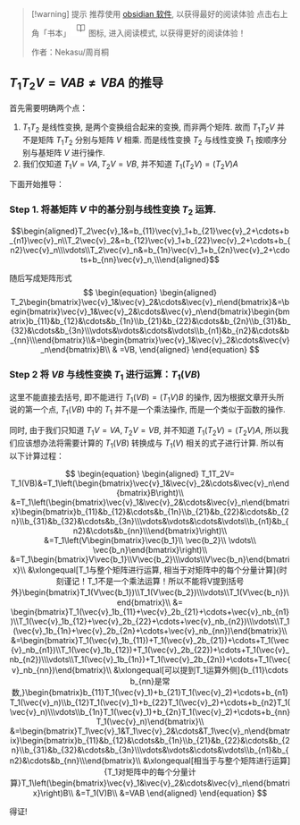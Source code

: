 
>[!warning] 提示
>推荐使用 [obsidian 软件](https://obsidian.md/), 以获得最好的阅读体验
>点击右上角「书本」![](https://raw.githubusercontent.com/Nekasu/Blog_pics/main/20240910163022.png)图标, 进入阅读模式, 以获得更好的阅读体验！
>
>作者：Nekasu/周肖桐

## $T_1T_2V=VAB\neq VBA$ 的推导

首先需要明确两个点：
1. $T_1T_2$ 是线性变换, 是两个变换组合起来的变换, 而非两个矩阵. 故而 $T_1T_2V$ 并不是矩阵 $T_1T_2$ 分别与矩阵 $V$ 相乘. 而是线性变换 $T_2$ 与线性变换 $T_1$ 按顺序分别与基矩阵 $V$ 进行操作.
2. 我们仅知道 $T_1V = VA, T_2V=VB$, 并不知道 $T_1(T_2V)=(T_2V)A$

下面开始推导：

### Step 1. 将基矩阵 $V$ 中的基分别与线性变换 $T_2$ 运算.
$$\begin{aligned}T_2\vec{v}_1&=b_{11}\vec{v}_1+b_{21}\vec{v}_2+\cdots+b_{n1}\vec{v}_n\\T_2\vec{v}_2&=b_{12}\vec{v}_1+b_{22}\vec{v}_2+\cdots+b_{n2}\vec{v}_n\\\vdots\\T_2\vec{v}_n&=b_{1n}\vec{v}_1+b_{2n}\vec{v}_2+\cdots+b_{nn}\vec{v}_n,\\\end{aligned}$$

随后写成矩阵形式
$$
\begin{equation}
\begin{aligned}
T_2\begin{bmatrix}\vec{v}_1&\vec{v}_2&\cdots&\vec{v}_n\end{bmatrix}&=\begin{bmatrix}\vec{v}_1&\vec{v}_2&\cdots&\vec{v}_n\end{bmatrix}\begin{bmatrix}b_{11}&b_{12}&\cdots&b_{1n}\\b_{21}&b_{22}&\cdots&b_{2n}\\b_{31}&b_{32}&\cdots&b_{3n}\\\vdots&\vdots&\cdots&\vdots\\b_{n1}&b_{n2}&\cdots&b_{nn}\\\end{bmatrix}\\&=\begin{bmatrix}\vec{v}_1&\vec{v}_2&\cdots&\vec{v}_n\end{bmatrix}B\\
& =VB,
\end{aligned}
\end{equation}
$$

### Step 2 将 $VB$ 与线性变换 $T_1$ 进行运算：$T_1(VB)$

这里不能直接去括号, 即不能进行 $T_1(VB)=(T_1V)B$ 的操作, 因为根据文章开头所说的第一个点,  $T_1 (VB)$ 中的 $T_1$ 并不是一个乘法操作, 而是一个类似于函数的操作.

同时, 由于我们只知道 $T_1V = VA, T_2V=VB$, 并不知道 $T_1(T_2V)=(T_2V)A$, 所以我们应该想办法将需要计算的 $T_1(VB)$ 转换成与 $T_1(V)$ 相关的式子进行计算. 所以有以下计算过程：

$$
\begin{equation}
\begin{aligned}
	T_1T_2V= T_1(VB)&=T_1\left(\begin{bmatrix}\vec{v}_1&\vec{v}_2&\cdots&\vec{v}_n\end{bmatrix}B\right)\\
&=T_1\left(\begin{bmatrix}\vec{v}_1&\vec{v}_2&\cdots&\vec{v}_n\end{bmatrix}\begin{bmatrix}b_{11}&b_{12}&\cdots&b_{1n}\\b_{21}&b_{22}&\cdots&b_{2n}\\b_{31}&b_{32}&\cdots&b_{3n}\\\vdots&\vdots&\cdots&\vdots\\b_{n1}&b_{n2}&\cdots&b_{nn}\\\end{bmatrix}\right)\\
&=T_1\left(V\begin{bmatrix}\vec{b_1}\\ \vec{b_2}\\ \vdots\\ \vec{b_n}\end{bmatrix}\right)\\
&=T_1\begin{bmatrix}V\vec{b_1}\\V\vec{b_2}\\\vdots\\V\vec{b_n}\end{bmatrix}\\
&\xlongequal[T_1与整个矩阵进行运算, 相当于对矩阵中的每个分量计算]{时刻谨记！T_1不是一个乘法运算！所以不能将V提到括号外}\begin{bmatrix}T_1(V\vec{b_1})\\T_1(V\vec{b_2})\\\vdots\\T_1(V\vec{b_n})\end{bmatrix}\\
&= \begin{bmatrix}T_1(\vec{v}_1b_{11}+\vec{v}_2b_{21}+\cdots+\vec{v}_nb_{n1})\\T_1(\vec{v}_1b_{12}+\vec{v}_2b_{22}+\cdots+\vec{v}_nb_{n2})\\\vdots\\T_1(\vec{v}_1b_{1n}+\vec{v}_2b_{2n}+\cdots+\vec{v}_nb_{nn})\end{bmatrix}\\
&=\begin{bmatrix}T_1(\vec{v}_1b_{11})+T_1(\vec{v}_2b_{21})+\cdots+T_1(\vec{v}_nb_{n1})\\T_1(\vec{v}_1b_{12})+T_1(\vec{v}_2b_{22})+\cdots+T_1(\vec{v}_nb_{n2})\\\vdots\\T_1(\vec{v}_1b_{1n})+T_1(\vec{v}_2b_{2n})+\cdots+T_1(\vec{v}_nb_{nn})\end{bmatrix}\\
&\xlongequal[可以提到T_1运算外侧]{b_{11}\cdots b_{nn}是常数,}\begin{bmatrix}b_{11}T_1(\vec{v}_1)+b_{21}T_1(\vec{v}_2)+\cdots+b_{n1}T_1(\vec{v}_n)\\b_{12}T_1(\vec{v}_1)+b_{22}T_1(\vec{v}_2)+\cdots+b_{n2}T_1(\vec{v}_n)\\\vdots\\b_{1n}T_1(\vec{v}_1)+b_{2n}T_1(\vec{v}_2)+\cdots+b_{nn}T_1(\vec{v}_n)\end{bmatrix}\\
&=\begin{bmatrix}T_1\vec{v}_1&T_1\vec{v}_2&\cdots&T_1\vec{v}_n\end{bmatrix}\begin{bmatrix}b_{11}&b_{12}&\cdots&b_{1n}\\b_{21}&b_{22}&\cdots&b_{2n}\\b_{31}&b_{32}&\cdots&b_{3n}\\\vdots&\vdots&\cdots&\vdots\\b_{n1}&b_{n2}&\cdots&b_{nn}\\\end{bmatrix}\\
&\xlongequal[相当于与整个矩阵进行运算]{T_1对矩阵中的每个分量计算}T_1\left(\begin{bmatrix}\vec{v}_1&\vec{v}_2&\cdots&\vec{v}_n\end{bmatrix}\right)B\\
&=T_1(V)B\\
&=VAB
\end{aligned}
\end{equation}
$$

得证!